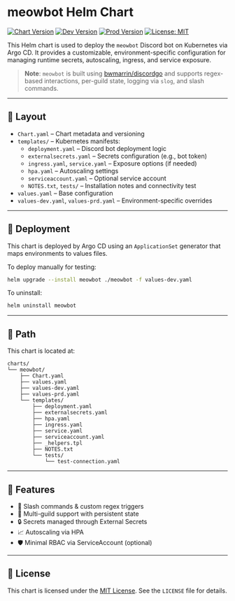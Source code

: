 # meowbot Helm Chart

[![Chart Version](https://img.shields.io/badge/dynamic/yaml?url=https%3A%2F%2Fraw.githubusercontent.com%2Fdotablaze-tech%2Fdeployments%2Fmain%2Fcharts%2Fmeowbot%2FChart.yaml&query=%24.appVersion&prefix=v&label=Chart)](https://github.com/dotablaze-tech/deployments/blob/main/charts/meowbot/Chart.yaml)
[![Dev Version](https://img.shields.io/badge/dynamic/yaml?url=https%3A%2F%2Fraw.githubusercontent.com%2Fdotablaze-tech%2Fdeployments%2Fmain%2Fcharts%2Fmeowbot%2FChart.yaml&query=%24.appVersion&prefix=v&label=Dev)](https://github.com/dotablaze-tech/deployments/blob/main/charts/meowbot/values-dev.yaml)
[![Prod Version](https://img.shields.io/badge/dynamic/yaml?url=https%3A%2F%2Fraw.githubusercontent.com%2Fdotablaze-tech%2Fdeployments%2Fmain%2Fcharts%2Fmeowbot%2Fvalues-prd.yaml&query=%24.image.tag&prefix=v&label=Prod)](https://github.com/dotablaze-tech/deployments/blob/main/charts/meowbot/values-prd.yaml)
[![License: MIT](https://img.shields.io/badge/License-MIT-yellow.svg)](https://opensource.org/licenses/MIT)

This Helm chart is used to deploy the `meowbot` Discord bot on Kubernetes via Argo CD. It provides a customizable,
environment-specific configuration for managing runtime secrets, autoscaling, ingress, and service exposure.

> **Note**: `meowbot` is built using [bwmarrin/discordgo](https://github.com/bwmarrin/discordgo) and supports regex-based interactions, per-guild state, logging via `slog`, and slash commands.

---

## 📁 Layout

- `Chart.yaml` – Chart metadata and versioning
- `templates/` – Kubernetes manifests:
  - `deployment.yaml` – Discord bot deployment logic
  - `externalsecrets.yaml` – Secrets configuration (e.g., bot token)
  - `ingress.yaml`, `service.yaml` – Exposure options (if needed)
  - `hpa.yaml` – Autoscaling settings
  - `serviceaccount.yaml` – Optional service account
  - `NOTES.txt`, `tests/` – Installation notes and connectivity test
- `values.yaml` – Base configuration
- `values-dev.yaml`, `values-prd.yaml` – Environment-specific overrides

---

## 🚀 Deployment

This chart is deployed by Argo CD using an `ApplicationSet` generator that maps environments to values files.

To deploy manually for testing:

```bash
helm upgrade --install meowbot ./meowbot -f values-dev.yaml
```

To uninstall:

```bash
helm uninstall meowbot
```

---

## 📂 Path

This chart is located at:

```
charts/
└── meowbot/
    ├── Chart.yaml
    ├── values.yaml
    ├── values-dev.yaml
    ├── values-prd.yaml
    └── templates/
        ├── deployment.yaml
        ├── externalsecrets.yaml
        ├── hpa.yaml
        ├── ingress.yaml
        ├── service.yaml
        ├── serviceaccount.yaml
        ├── _helpers.tpl
        ├── NOTES.txt
        └── tests/
            └── test-connection.yaml
```

---

## 🧠 Features

- 🧩 Slash commands & custom regex triggers
- 📡 Multi-guild support with persistent state
- 🔒 Secrets managed through External Secrets
- 📈 Autoscaling via HPA
- 🛡️ Minimal RBAC via ServiceAccount (optional)

---

## 📝 License

This chart is licensed under the [MIT License](https://opensource.org/licenses/MIT). See the `LICENSE` file for details.
